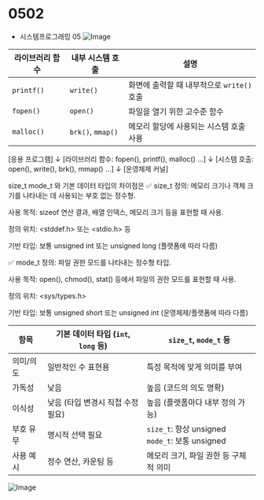 # 0502
- 시스템프로그래밍 05
![Image](https://github.com/user-attachments/assets/a6a42ccd-3687-48e8-9eed-4df3f42e618f)

| 라이브러리 함수   | 내부 시스템 호출         | 설명                           |
| ---------- | ----------------- | ---------------------------- |
| `printf()` | `write()`         | 화면에 출력할 때 내부적으로 `write()` 호출 |
| `fopen()`  | `open()`          | 파일을 열기 위한 고수준 함수             |
| `malloc()` | `brk()`, `mmap()` | 메모리 할당에 사용되는 시스템 호출 사용       |



[응용 프로그램]
       ↓
[라이브러리 함수: fopen(), printf(), malloc() ...]
       ↓
[시스템 호출: open(), write(), brk(), mmap() ...]
       ↓
[운영체제 커널]


size\_t mode\_t 와 기본 데이터 타입의 차이점은
✅ size_t
정의: 메모리 크기나 객체 크기를 나타내는 데 사용되는 부호 없는 정수형.

사용 목적: sizeof 연산 결과, 배열 인덱스, 메모리 크기 등을 표현할 때 사용.

정의 위치: <stddef.h> 또는 <stdio.h> 등

기반 타입: 보통 unsigned int 또는 unsigned long (플랫폼에 따라 다름)

✅ mode_t
정의: 파일 권한 모드를 나타내는 정수형 타입.

사용 목적: open(), chmod(), stat() 등에서 파일의 권한 모드를 표현할 때 사용.

정의 위치: <sys/types.h>

기반 타입: 보통 unsigned short 또는 unsigned int (운영체제/플랫폼에 따라 다름)


| 항목    | 기본 데이터 타입 (`int`, `long` 등) | `size_t`, `mode_t` 등                           |
| ----- | --------------------------- | ---------------------------------------------- |
| 의미/의도 | 일반적인 수 표현용                  | 특정 목적에 맞게 의미를 부여                               |
| 가독성   | 낮음                          | 높음 (코드의 의도 명확)                                 |
| 이식성   | 낮음 (타입 변경시 직접 수정 필요)        | 높음 (플랫폼마다 내부 정의 가능)                            |
| 부호 유무 | 명시적 선택 필요                   | `size_t`: 항상 unsigned<br>`mode_t`: 보통 unsigned |
| 사용 예시 | 정수 연산, 카운팅 등                | 메모리 크기, 파일 권한 등 구체적 의미                         |

![Image](https://github.com/user-attachments/assets/387f37cf-9f21-44af-96d4-8000d0ce1467)

